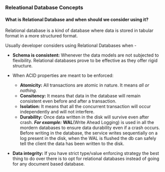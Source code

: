 

### Releational Database Concepts


#### What is Relational Database and when should we consider using it? ####

Relational database is a kind of database where data is stored in tabular format in a more structured format.

Usually developer considers using Relational Databases when - 
-  **Schema is consistent:** Whenever the data models are not subjected to flexibility. Relational databases prove to be effective as they offer rigid structure.

- When ACID properties are meant to be enforced:
    - **Atomicity:** All transactions are atomic in nature. It means *all or nothing.*
    - **Consitency:** It means that data in the database will remain consistent even before and after a transaction.
    - **Isolation:** It means that all the concurrent transaction will occur independently and will not interfere. 
    - **Durability:** Once data written in the disk will survive even after crash.
    _**For example:**_ **WAL**(Write Ahead Logging) is used in all the mordern databases to ensure data durability even if a crash occurs. Before writing in the database, the service writes sequentially on a log present in the disk, when the WAL is flushed the db can safely tell the client the data has been written to the disk.

- **Data integrity:** If you have strict type/value enforcing strategy the best thing to do over there is to opt for relational databases instead of going for any document based database.


